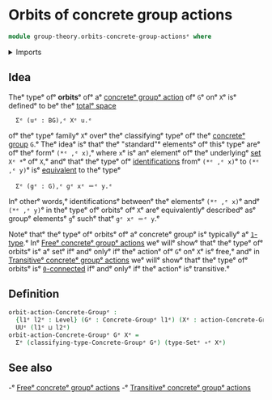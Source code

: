# Orbits of concrete group actions

```agda
module group-theory.orbits-concrete-group-actionsᵉ where
```

<details><summary>Imports</summary>

```agda
open import foundation.dependent-pair-typesᵉ
open import foundation.function-typesᵉ
open import foundation.setsᵉ
open import foundation.universe-levelsᵉ

open import group-theory.concrete-group-actionsᵉ
open import group-theory.concrete-groupsᵉ
```

</details>

## Idea

Theᵉ typeᵉ ofᵉ **orbits**ᵉ ofᵉ aᵉ
[concreteᵉ groupᵉ action](group-theory.concrete-group-actions.mdᵉ) ofᵉ `G`ᵉ onᵉ `X`ᵉ isᵉ
definedᵉ to beᵉ theᵉ [totalᵉ space](foundation.dependent-pair-types.mdᵉ)

```text
  Σᵉ (uᵉ : BG),ᵉ Xᵉ u.ᵉ
```

ofᵉ theᵉ typeᵉ familyᵉ `X`ᵉ overᵉ theᵉ classifyingᵉ typeᵉ ofᵉ theᵉ
[concreteᵉ group](group-theory.concrete-groups.mdᵉ) `G`.ᵉ Theᵉ ideaᵉ isᵉ thatᵉ theᵉ
"standard"ᵉ elementsᵉ ofᵉ thisᵉ typeᵉ areᵉ ofᵉ theᵉ formᵉ `(*ᵉ ,ᵉ x)`,ᵉ where `x`ᵉ isᵉ anᵉ
elementᵉ ofᵉ theᵉ underlyingᵉ [set](foundation-core.sets.mdᵉ) `Xᵉ *`ᵉ ofᵉ `X`,ᵉ andᵉ thatᵉ
theᵉ typeᵉ ofᵉ [identifications](foundation-core.identity-types.mdᵉ) fromᵉ `(*ᵉ ,ᵉ x)`ᵉ
to `(*ᵉ ,ᵉ y)`ᵉ isᵉ [equivalent](foundation-core.equivalences.mdᵉ) to theᵉ typeᵉ

```text
  Σᵉ (gᵉ : G),ᵉ gᵉ xᵉ ＝ᵉ y.ᵉ
```

Inᵉ otherᵉ words,ᵉ identificationsᵉ betweenᵉ theᵉ elementsᵉ `(*ᵉ ,ᵉ x)`ᵉ andᵉ `(*ᵉ ,ᵉ y)`ᵉ in
theᵉ typeᵉ ofᵉ orbitsᵉ ofᵉ `X`ᵉ areᵉ equivalentlyᵉ describedᵉ asᵉ groupᵉ elementsᵉ `g`ᵉ suchᵉ
thatᵉ `gᵉ xᵉ ＝ᵉ y`.ᵉ

Noteᵉ thatᵉ theᵉ typeᵉ ofᵉ orbitsᵉ ofᵉ aᵉ concreteᵉ groupᵉ isᵉ typicallyᵉ aᵉ
[`1`-type](foundation-core.1-types.md).ᵉ Inᵉ
[Freeᵉ concreteᵉ groupᵉ actions](group-theory.free-concrete-group-actions.mdᵉ) weᵉ
willᵉ showᵉ thatᵉ theᵉ typeᵉ ofᵉ orbitsᵉ isᵉ aᵉ setᵉ ifᵉ andᵉ onlyᵉ ifᵉ theᵉ actionᵉ ofᵉ `G`ᵉ onᵉ
`X`ᵉ isᵉ free,ᵉ andᵉ in
[Transitiveᵉ concreteᵉ groupᵉ actions](group-theory.transitive-concrete-group-actions.mdᵉ)
weᵉ willᵉ showᵉ thatᵉ theᵉ typeᵉ ofᵉ orbitsᵉ isᵉ
[`0`-connected](foundation.0-connected-types.mdᵉ) ifᵉ andᵉ onlyᵉ ifᵉ theᵉ actionᵉ isᵉ
transitive.ᵉ

## Definition

```agda
orbit-action-Concrete-Groupᵉ :
  {l1ᵉ l2ᵉ : Level} (Gᵉ : Concrete-Groupᵉ l1ᵉ) (Xᵉ : action-Concrete-Groupᵉ l2ᵉ Gᵉ) →
  UUᵉ (l1ᵉ ⊔ l2ᵉ)
orbit-action-Concrete-Groupᵉ Gᵉ Xᵉ =
  Σᵉ (classifying-type-Concrete-Groupᵉ Gᵉ) (type-Setᵉ ∘ᵉ Xᵉ)
```

## See also

-ᵉ [Freeᵉ concreteᵉ groupᵉ actions](group-theory.free-concrete-group-actions.mdᵉ)
-ᵉ [Transitiveᵉ concreteᵉ groupᵉ actions](group-theory.transitive-concrete-group-actions.mdᵉ)